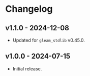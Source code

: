 # Changelog

## v1.1.0 - 2024-12-08

- Updated for `gleam_stdlib` v0.45.0.

## v1.0.0 - 2024-07-15

- Initial release.
